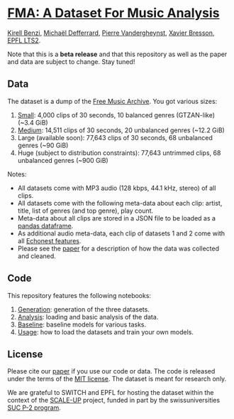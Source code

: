 # [FMA: A Dataset For Music Analysis][paper]

[Kirell Benzi](http://kirellbenzi.com/), [Michaël Defferrard](http://deff.ch),
[Pierre Vandergheynst](https://people.epfl.ch/pierre.vandergheynst),
[Xavier Bresson](http://research.ntu.edu.sg/expertise/academicprofile/Pages/StaffProfile.aspx?ST_EMAILID=XBRESSON),
[EPFL LTS2](http://lts2.epfl.ch).

[paper]: https://arxiv.org/abs/1612.01840>

Note that this is a **beta release** and that this repository as well as the
paper and data are subject to change. Stay tuned!

## Data

The dataset is a dump of the [Free Music Archive](http://freemusicarchive.org/).
You got various sizes:

1. [Small](https://os.unil.cloud.switch.ch/fma/fma_small.zip): 4,000 clips of
   30 seconds, 10 balanced genres (GTZAN-like) (~3.4 GiB)
2. [Medium](https://os.unil.cloud.switch.ch/fma/fma_medium.zip): 14,511 clips
   of 30 seconds, 20 unbalanced genres (~12.2 GiB)
3. Large (available soon): 77,643 clips of 30 seconds, 68 unbalanced genres
   (~90 GiB)
4. Huge (subject to distribution constraints): 77,643 untrimmed clips, 68
   unbalanced genres (~900 GiB)

Notes:

* All datasets come with MP3 audio (128 kbps, 44.1 kHz, stereo) of all clips.
* All datasets come with the following meta-data about each clip: artist,
  title, list of genres (and top genre), play count.
* Meta-data about all clips are stored in a JSON file to be loaded as a
  [pandas dataframe](http://pandas.pydata.org/).
* As additional audio meta-data, each clip of datasets 1 and 2 come with all
  [Echonest features](http://the.echonest.com/).
* Please see the [paper] for a description of how the data was collected and
  cleaned.

## Code

This repository features the following notebooks:

1. [Generation](fma_generation.ipynb): generation of the three datasets.
2. [Analysis](fma_analysis.ipynb): loading and basic analysis of the data.
3. [Baseline](fma_baseline.ipynb): baseline models for various tasks.
4. [Usage](fma_usage.ipynb): how to load the datasets and train your own models.

## License

Please cite our [paper] if you use our code or data.
The code is released under the terms of the [MIT license](LICENSE.txt).
The dataset is meant for research only.

We are grateful to SWITCH and EPFL for hosting the dataset within the context
of the [SCALE-UP](https://projects.switch.ch/scale-up/) project, funded in part
by the swissuniversities
[SUC P-2 program](http://www.swissuniversities.ch/isci).
